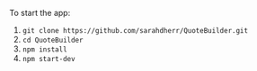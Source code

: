 To start the app:
1. `git clone https://github.com/sarahdherr/QuoteBuilder.git`
2. `cd QuoteBuilder`
3. `npm install`
4. `npm start-dev`
